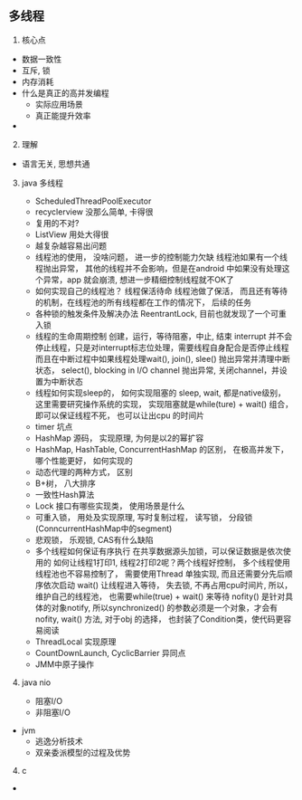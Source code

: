 ## 多线程
1. 核心点
- 数据一致性
- 互斥, 锁
- 内存消耗
- 什么是真正的高并发编程
    * 实际应用场景
    * 真正能提升效率
- 

2. 理解
- 语言无关, 思想共通

3. java 多线程
    - ScheduledThreadPoolExecutor
    - recyclerview 没那么简单, 卡得很
    - 复用的不对?
    - ListView 用处大得很
    - 越复杂越容易出问题
    - 线程池的使用， 没啥问题， 进一步的控制能力欠缺
        线程池如果有一个线程抛出异常， 其他的线程并不会影响，但是在android 中如果没有处理这个异常，app 就会崩溃, 想进一步精细控制线程就不OK了
    - 如何实现自己的线程池？ 线程保活待命
        线程池做了保活， 而且还有等待的机制，在线程池的所有线程都在工作的情况下， 后续的任务
    - 各种锁的触发条件及解决办法
        ReentrantLock, 目前也就发现了一个可重入锁
    - 线程的生命周期控制
        创建，运行，等待阻塞，中止, 结束
        interrupt 并不会停止线程，只是对interrupt标志位处理，需要线程自身配合是否停止线程 而且在中断过程中如果线程处理wait(), join(), slee() 抛出异常并清理中断状态， select(), blocking in I/O channel 抛出异常, 关闭channel，并设置为中断状态
    - 线程如何实现sleep的， 如何实现阻塞的
        sleep, wait, 都是native级别， 这里需要研究操作系统的实现， 实现阻塞就是while(ture) + wait() 组合， 即可以保证线程不死， 也可以让出cpu 的时间片
    - timer 坑点
    - HashMap 源码， 实现原理, 为何是以2的幂扩容
    - HashMap, HashTable, ConcurrentHashMap 的区别， 在极高并发下， 哪个性能更好， 如何实现的
    - 动态代理的两种方式， 区别
    - B+树， 八大排序
    - 一致性Hash算法
    - Lock 接口有哪些实现类， 使用场景是什么 
    - 可重入锁， 用处及实现原理, 写时复制过程， 读写锁， 分段锁(ConncurrentHashMap中的segment)
    - 悲观锁， 乐观锁, CAS有什么缺陷
    - 多个线程如何保证有序执行
        在共享数据源头加锁，可以保证数据是依次使用的
        如何让线程1打印1, 线程2打印2呢？两个线程好控制， 多个线程使用线程池也不容易控制了， 需要使用Thread 单独实现, 而且还需要分先后顺序依次启动
        wait() 让线程进入等待， 失去锁, 不再占用cpu时间片, 所以， 维护自己的线程池， 也需要while(true) + wait() 来等待 
        nofity() 是针对具体的对象notify, 所以synchronized() 的参数必须是一个对象，才会有nofity, wait() 方法,  对于obj 的选择， 也封装了Condition类，使代码更容易阅读
    - ThreadLocal 实现原理
    - CountDownLaunch, CyclicBarrier 异同点
    - JMM中原子操作

3. java nio
    - 阻塞I/O
    - 非阻塞I/O

- jvm 
    - 逃逸分析技术
    - 双亲委派模型的过程及优势


4. c
-  
